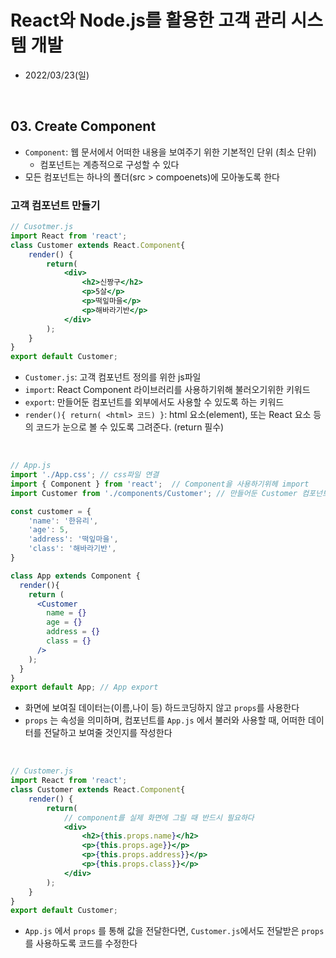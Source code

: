 # React와 Node.js를 활용한 고객 관리 시스템 개발
- 2022/03/23(일)

<br>


## 03. Create Component
- `Component`: 웹 문서에서 어떠한 내용을 보여주기 위한 기본적인 단위 (최소 단위)
    - 컴포넌트는 계층적으로 구성할 수 있다
- 모든 컴포넌트는 하나의 폴더(src > compoenets)에 모아놓도록 한다 

### 고객 컴포넌트 만들기  
```jsx
// Cusotmer.js
import React from 'react';
class Customer extends React.Component{
    render() {
        return(
            <div>
                <h2>신짱구</h2>
                <p>5살</p>
                <p>떡잎마을</p>
                <p>해바라기반</p>
            </div>
        );
    }
}
export default Customer;
```
- `Customer.js`: 고객 컴포넌트 정의를 위한 js파일
- `import`: React Component 라이브러리를 사용하기위해 불러오기위한 키워드
- `export`: 만들어둔 컴포넌트를 외부에서도 사용할 수 있도록 하는 키워드
- `render(){ return( <html> 코드) }`: html 요소(element), 또는 React 요소 등의 코드가 눈으로 볼 수 있도록 그려준다. (return 필수)

<br>

```jsx
// App.js
import './App.css'; // css파일 연결
import { Component } from 'react';  // Component을 사용하기위헤 import
import Customer from './components/Customer'; // 만들어둔 Customer 컴포넌트 사용을 위한 import 

const customer = {
    'name': '한유리',
    'age': 5,
    'address': '떡잎마을',
    'class': '해바라기반',
}

class App extends Component {
  render(){
    return (
      <Customer
        name = {}
        age = {}
        address = {}
        class = {}
      />
    );
  }
}
export default App; // App export
```
- 화면에 보여질 데이터는(이름,나이 등) 하드코딩하지 않고 `props`를 사용한다 
- `props` 는 속성을 의미하며, 컴포넌트를 `App.js` 에서 불러와 사용할 때, 어떠한 데이터를 전달하고 보여줄 것인지를 작성한다

<br>

```jsx
// Customer.js
import React from 'react';
class Customer extends React.Component{
    render() {
        return(
            // component를 실제 화면에 그릴 때 반드시 필요하다
            <div>
                <h2>{this.props.name}</h2>
                <p>{this.props.age}}</p>
                <p>{this.props.address}}</p>
                <p>{this.props.class}}</p>
            </div>
        );
    }
}
export default Customer;
```
- `App.js` 에서 `props` 를 통해 값을 전달한다면, `Customer.js`에서도 전달받은 `props` 를 사용하도록 코드를 수정한다
